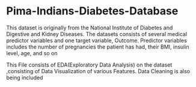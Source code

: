 # Pima-Indians-Diabetes-Database
This dataset is originally from the National Institute of Diabetes and Digestive and Kidney Diseases. 
The datasets consists of several medical predictor variables and one target variable, Outcome. 
Predictor variables includes the number of pregnancies the patient has had, their BMI, insulin level, age, and so on

This File consists of EDA(Exploratory Data Analysis) on the dataset ,consisting of Data Visualization of various Features.
Data Cleaning is also being included 
